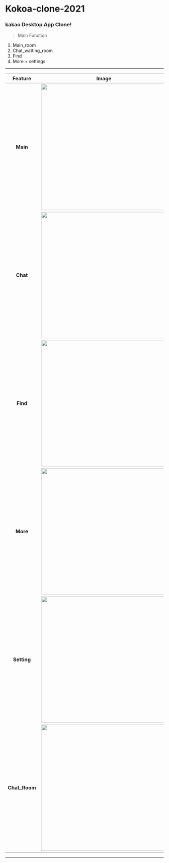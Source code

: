# Kokoa-clone-2021
 
### kakao Desktop App Clone!

> Main Function
1) Main_room
2) Chat_watting_room
3) Find
4) More + settings
__________
|Feature|Image|Description|
|:--:|:--:|--|
|**Main**|<img src="https://user-images.githubusercontent.com/60593969/122527725-8f9b0c00-d056-11eb-9b12-db00f30aa976.gif" width="400"><br>|1) 사용자 프로필 구현<br>2) 플러스친구 구현<br> 3) 로그인 로딩 화면 구현 <br>|
|**Chat**|<img src="https://user-images.githubusercontent.com/60593969/102730496-53714200-4378-11eb-8df5-4c04d33498d0.jpg" width="400"><br>|1) chating중인 목록 <br>2) 마지막문자 요일표시<br>3) 하단부 도착한 문자수확인|
|**Find**|<img src="https://user-images.githubusercontent.com/60593969/103153122-82047800-47d1-11eb-8ad7-d2c24b7808b0.jpg" width="400"><br>|1) 각종 친구추가 <br>2)plus friend|
|**More**|<img src="https://user-images.githubusercontent.com/60593969/103153123-84ff6880-47d1-11eb-80f7-232788cd9609.jpg" width="400"><br>|1) 사용자정보표시<br>2) 이모티콘, 테마, 계정정보|
|**Setting**|<img src="https://user-images.githubusercontent.com/60593969/103153124-84ff6880-47d1-11eb-8942-c71dabe5f8ed.jpg" width="400"><br>|1) 각종 설정기능<br>|
|**Chat_Room**|<img src="https://user-images.githubusercontent.com/60593969/103153126-8597ff00-47d1-11eb-8221-1ab5c12c2efd.jpg" width="400"><br>|1) 채팅창<br>2) 하단부 대화bar 구현<br>3) 그림자 효과 적용|

___________
